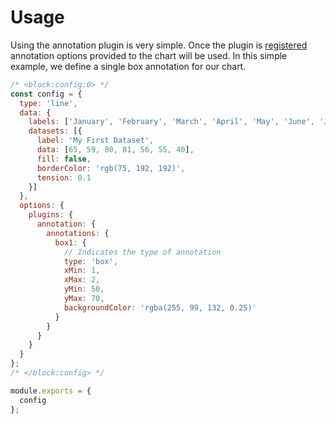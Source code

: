 # Usage

Using the annotation plugin is very simple. Once the plugin is [registered](./integration) annotation options provided to the chart will be used. In this simple example, we define a single box annotation for our chart.

```js chart-editor
/* <block:config:0> */
const config = {
  type: 'line',
  data: {
    labels: ['January', 'February', 'March', 'April', 'May', 'June', 'July'],
    datasets: [{
      label: 'My First Dataset',
      data: [65, 59, 80, 81, 56, 55, 40],
      fill: false,
      borderColor: 'rgb(75, 192, 192)',
      tension: 0.1
    }]
  },
  options: {
    plugins: {
      annotation: {
        annotations: {
          box1: {
            // Indicates the type of annotation
            type: 'box',
            xMin: 1,
            xMax: 2,
            yMin: 50,
            yMax: 70,
            backgroundColor: 'rgba(255, 99, 132, 0.25)'
          }
        }
      }
    }
  }
};
/* </block:config> */

module.exports = {
  config
};
```
